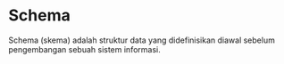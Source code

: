 # Schema

Schema (skema) adalah struktur data yang didefinisikan diawal sebelum 
pengembangan sebuah sistem informasi.

